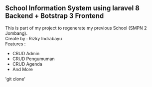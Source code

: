## School Information System using laravel 8 Backend + Botstrap 3 Frontend</br>
This is part of my project to regenerate my previous School (SMPN 2 Jombang). </br>
Create by : Rizky Indrabayu </br>
Features : </br>
- CRUD Admin </br>
- CRUD Pengumuman </br>
- CRUD Agenda </br>
- And More </br>

'git clone'


